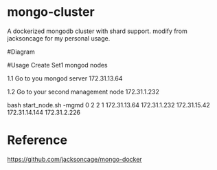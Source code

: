 # mongo-cluster
A dockerized mongodb cluster with shard support.
modify from jacksoncage for my personal usage.

#Diagram

#Usage
Create Set1 mongod nodes

1.1 Go to you mongod server 172.31.13.64

1.2 Go to your second management node 172.31.1.232

bash start_node.sh -mgmd 0 2 2 1 172.31.13.64 172.31.1.232 172.31.15.42 172.31.14.144 172.31.2.226

# Reference
https://github.com/jacksoncage/mongo-docker
